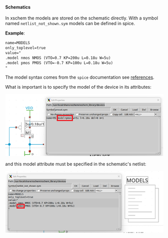 #### Schematics

In xschem the models are stored on the schematic directly. With a symbol named `netlist_not_shown.sym` models can be defined in spice. 

**Example**: 
````spice 
name=MODELS 
only_toplevel=true 
value="
.model nmos NMOS (VTO=0.7 KP=200u L=0.18u W=5u)
.model pmos PMOS (VTO=-0.7 KP=100u L=0.18u W=5u)
"
````

The model syntax comes from the `spice` documentation see [references](references/ngspice-manual.pdf). 

What is important is to specify the model of the device in its attributes: 

![attributes](figures/xschem-pmos-attributes.png)

and this model attribute must be specified in the schematic's netlist:

![netlist](figures/xschem-models.png)
